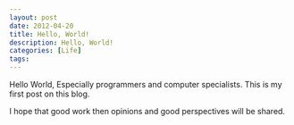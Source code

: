 ```yaml
---
layout: post
date: 2012-04-20
title: Hello, World!
description: Hello, World!
categories: [Life]
tags:
---
```


Hello World, Especially programmers and computer specialists.
This is my first post on this blog.

I hope that good work then opinions and good perspectives will be shared.
